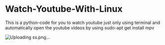 # Watch-Youtube-With-Linux
This is a python-code for you to watch youtube just only using terminal and automatically open the youtube videos by using sudo-apt get install mpv

![Uploading ss.png…]()

